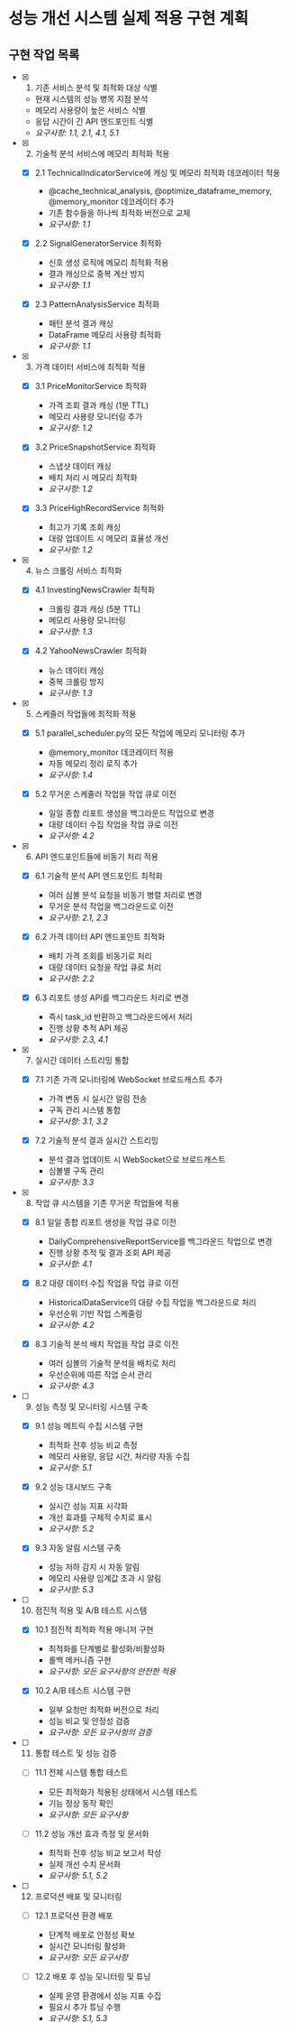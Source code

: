 # 성능 개선 시스템 실제 적용 구현 계획

## 구현 작업 목록

- [x] 1. 기존 서비스 분석 및 최적화 대상 식별

  - 현재 시스템의 성능 병목 지점 분석
  - 메모리 사용량이 높은 서비스 식별
  - 응답 시간이 긴 API 엔드포인트 식별
  - _요구사항: 1.1, 2.1, 4.1, 5.1_

- [x] 2. 기술적 분석 서비스에 메모리 최적화 적용

  - [x] 2.1 TechnicalIndicatorService에 캐싱 및 메모리 최적화 데코레이터 적용

    - @cache_technical_analysis, @optimize_dataframe_memory, @memory_monitor 데코레이터 추가
    - 기존 함수들을 하나씩 최적화 버전으로 교체
    - _요구사항: 1.1_

  - [x] 2.2 SignalGeneratorService 최적화

    - 신호 생성 로직에 메모리 최적화 적용
    - 결과 캐싱으로 중복 계산 방지
    - _요구사항: 1.1_

  - [x] 2.3 PatternAnalysisService 최적화
    - 패턴 분석 결과 캐싱
    - DataFrame 메모리 사용량 최적화
    - _요구사항: 1.1_

- [x] 3. 가격 데이터 서비스에 최적화 적용

  - [x] 3.1 PriceMonitorService 최적화

    - 가격 조회 결과 캐싱 (1분 TTL)
    - 메모리 사용량 모니터링 추가
    - _요구사항: 1.2_

  - [x] 3.2 PriceSnapshotService 최적화

    - 스냅샷 데이터 캐싱
    - 배치 처리 시 메모리 최적화
    - _요구사항: 1.2_

  - [x] 3.3 PriceHighRecordService 최적화
    - 최고가 기록 조회 캐싱
    - 대량 업데이트 시 메모리 효율성 개선
    - _요구사항: 1.2_

- [x] 4. 뉴스 크롤링 서비스 최적화

  - [x] 4.1 InvestingNewsCrawler 최적화

    - 크롤링 결과 캐싱 (5분 TTL)
    - 메모리 사용량 모니터링
    - _요구사항: 1.3_

  - [x] 4.2 YahooNewsCrawler 최적화
    - 뉴스 데이터 캐싱
    - 중복 크롤링 방지
    - _요구사항: 1.3_

- [x] 5. 스케줄러 작업들에 최적화 적용

  - [x] 5.1 parallel_scheduler.py의 모든 작업에 메모리 모니터링 추가

    - @memory_monitor 데코레이터 적용
    - 자동 메모리 정리 로직 추가
    - _요구사항: 1.4_

  - [x] 5.2 무거운 스케줄러 작업을 작업 큐로 이전
    - 일일 종합 리포트 생성을 백그라운드 작업으로 변경
    - 대량 데이터 수집 작업을 작업 큐로 이전
    - _요구사항: 4.2_

- [x] 6. API 엔드포인트들에 비동기 처리 적용

  - [x] 6.1 기술적 분석 API 엔드포인트 최적화

    - 여러 심볼 분석 요청을 비동기 병렬 처리로 변경
    - 무거운 분석 작업을 백그라운드로 이전
    - _요구사항: 2.1, 2.3_

  - [x] 6.2 가격 데이터 API 엔드포인트 최적화

    - 배치 가격 조회를 비동기로 처리
    - 대량 데이터 요청을 작업 큐로 처리
    - _요구사항: 2.2_

  - [x] 6.3 리포트 생성 API를 백그라운드 처리로 변경
    - 즉시 task_id 반환하고 백그라운드에서 처리
    - 진행 상황 추적 API 제공
    - _요구사항: 2.3, 4.1_

- [x] 7. 실시간 데이터 스트리밍 통합

  - [x] 7.1 기존 가격 모니터링에 WebSocket 브로드캐스트 추가

    - 가격 변동 시 실시간 알림 전송
    - 구독 관리 시스템 통합
    - _요구사항: 3.1, 3.2_

  - [x] 7.2 기술적 분석 결과 실시간 스트리밍
    - 분석 결과 업데이트 시 WebSocket으로 브로드캐스트
    - 심볼별 구독 관리
    - _요구사항: 3.3_

- [x] 8. 작업 큐 시스템을 기존 무거운 작업들에 적용

  - [x] 8.1 일일 종합 리포트 생성을 작업 큐로 이전

    - DailyComprehensiveReportService를 백그라운드 작업으로 변경
    - 진행 상황 추적 및 결과 조회 API 제공
    - _요구사항: 4.1_

  - [x] 8.2 대량 데이터 수집 작업을 작업 큐로 이전

    - HistoricalDataService의 대량 수집 작업을 백그라운드로 처리
    - 우선순위 기반 작업 스케줄링
    - _요구사항: 4.2_

  - [x] 8.3 기술적 분석 배치 작업을 작업 큐로 이전
    - 여러 심볼의 기술적 분석을 배치로 처리
    - 우선순위에 따른 작업 순서 관리
    - _요구사항: 4.3_

- [ ] 9. 성능 측정 및 모니터링 시스템 구축

  - [x] 9.1 성능 메트릭 수집 시스템 구현

    - 최적화 전후 성능 비교 측정
    - 메모리 사용량, 응답 시간, 처리량 자동 수집
    - _요구사항: 5.1_

  - [x] 9.2 성능 대시보드 구축

    - 실시간 성능 지표 시각화
    - 개선 효과를 구체적 수치로 표시
    - _요구사항: 5.2_

  - [x] 9.3 자동 알림 시스템 구축
    - 성능 저하 감지 시 자동 알림
    - 메모리 사용량 임계값 초과 시 알림
    - _요구사항: 5.3_

- [ ] 10. 점진적 적용 및 A/B 테스트 시스템

  - [x] 10.1 점진적 최적화 적용 매니저 구현

    - 최적화를 단계별로 활성화/비활성화
    - 롤백 메커니즘 구현
    - _요구사항: 모든 요구사항의 안전한 적용_

  - [x] 10.2 A/B 테스트 시스템 구현
    - 일부 요청만 최적화 버전으로 처리
    - 성능 비교 및 안정성 검증
    - _요구사항: 모든 요구사항의 검증_

- [ ] 11. 통합 테스트 및 성능 검증

  - [ ] 11.1 전체 시스템 통합 테스트

    - 모든 최적화가 적용된 상태에서 시스템 테스트
    - 기능 정상 동작 확인
    - _요구사항: 모든 요구사항_

  - [ ] 11.2 성능 개선 효과 측정 및 문서화
    - 최적화 전후 성능 비교 보고서 작성
    - 실제 개선 수치 문서화
    - _요구사항: 5.1, 5.2_

- [ ] 12. 프로덕션 배포 및 모니터링

  - [ ] 12.1 프로덕션 환경 배포

    - 단계적 배포로 안정성 확보
    - 실시간 모니터링 활성화
    - _요구사항: 모든 요구사항_

  - [ ] 12.2 배포 후 성능 모니터링 및 튜닝
    - 실제 운영 환경에서 성능 지표 수집
    - 필요시 추가 튜닝 수행
    - _요구사항: 5.1, 5.3_
